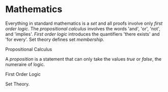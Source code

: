# Mathematics

Everything in standard mathematics is a _set_ and all proofs involve only
_first order logic_. The _propositional calculus_ involves the words
'and', 'or', 'not', and 'implies'. _First order logic_ introduces the
quantifiers 'there exists' and 'for every'.
Set theory defines set _membership_.

Propositional Calculus

A _proposition_ is a statement that can only take the values _true_
or _false_, the numeraire of logic.

First Order Logic

Set Theory.

